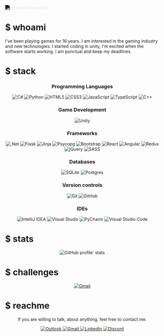 <img src="/static/graphic/logo.svg" alt="Jarosław Kaszczak" id="logo" style="filter: invert(); min-width: 200px; max-width: 100%;">


# $ whoami

I've been playing games for 16 years. I am interested in the gaming industry and new technologies. I started coding in unity, I'm excited when the software starts working. I am punctual and keep my deadlines. 


# $ stack

<h3 align="center">Programming Languages</h3>
<p align="center">
    <img alt="C#" src="https://img.shields.io/badge/c%23-%23239120.svg?style=for-the-badge&logo=c-sharp&logoColor=white"/>
   <img alt="Python" src="https://img.shields.io/badge/python-%2314354C.svg?style=for-the-badge&logo=python&logoColor=white"/>
   <img alt="HTML5" src="https://img.shields.io/badge/html5-%23E34F26.svg?style=for-the-badge&logo=html5&logoColor=white"/>
    <img alt="CSS3" src="https://img.shields.io/badge/css3-%231572B6.svg?style=for-the-badge&logo=css3&logoColor=white"/>
    <img alt="JavaScript" src="https://img.shields.io/badge/javascript-%23323330.svg?style=for-the-badge&logo=javascript&logoColor=%23F7DF1E"/>
    <img alt="TypeScript" src="https://img.shields.io/badge/typescript-%23007ACC.svg?style=for-the-badge&logo=typescript&logoColor=white"/>
    <img alt="C++" src="https://img.shields.io/badge/c++-%2300599C.svg?style=for-the-badge&logo=c%2B%2B&logoColor=white"/>
</p>

<h3 align="center">Game Development</h3>
<p align="center">
<img alt="Unity" src="https://img.shields.io/badge/unity-%23000000.svg?style=for-the-badge&logo=unity&logoColor=white"/>
</p>

<h3 align="center">Frameworks</h3>
<p align="center">
    <img alt=".Net" src="https://img.shields.io/badge/.NET-5C2D91?style=for-the-badge&logo=.net&logoColor=white"/>
   <img alt="Flask" src="https://img.shields.io/badge/flask-%23000.svg?style=for-the-badge&logo=flask&logoColor=white"/>
    <img alt="Jinja" src="https://img.shields.io/badge/-jinja-B41717?logo=Jinja&style=for-the-badge&color=gray&logoColor=white" />
    <img alt="Psycopg" src="https://img.shields.io/static/v1?style=for-the-badge&color=gray&label=&message=psycopg&logo=psycopg&logoColor=white" />
    <img alt="Bootstrap" src="https://img.shields.io/badge/bootstrap-%23563D7C.svg?style=for-the-badge&logo=bootstrap&logoColor=white"/>
    <img alt="React" src="https://img.shields.io/badge/react-%2320232a.svg?style=for-the-badge&logo=react&logoColor=%2361DAFB"/>
    <img alt="Angular" src="https://img.shields.io/badge/angular-%23DD0031.svg?style=for-the-badge&logo=angular&logoColor=white"/>
    <img alt="Redux" src="https://img.shields.io/badge/redux-%23593d88.svg?style=for-the-badge&logo=redux&logoColor=white"/>
    <img alt="jQuery" src="https://img.shields.io/badge/jquery-%230769AD.svg?style=for-the-badge&logo=jquery&logoColor=white"/>
    <img alt="SASS" src="https://img.shields.io/badge/SASS-hotpink.svg?style=for-the-badge&logo=SASS&logoColor=white"/>
</p>

<h3 align="center">Databases</h3>
<p align="center">
    <img alt="SQLite" src ="https://img.shields.io/badge/sqlite-%2307405e.svg?style=for-the-badge&logo=sqlite&logoColor=white"/>
    <img alt="Postgres" src ="https://img.shields.io/badge/postgres-%23316192.svg?style=for-the-badge&logo=postgresql&logoColor=white"/>

<h3 align="center">Version controls</h3>
<p align="center">
    <img alt="Git" src="https://img.shields.io/badge/git-%23F05033.svg?style=for-the-badge&logo=git&logoColor=white"/>
    <img alt="GitHub" src="https://img.shields.io/badge/github-%23121011.svg?style=for-the-badge&logo=github&logoColor=white"/>
</p>

<h3 align="center">IDEs</h3>
<p align="center">
    <img alt="IntelliJ IDEA" src="https://img.shields.io/badge/IntelliJIDEA-000000.svg?style=for-the-badge&logo=intellij-idea&logoColor=white"/>
    <img alt="Visual Studio" src="https://img.shields.io/badge/VisualStudio-5C2D91.svg?style=for-the-badge&logo=visual-studio&logoColor=white"/>
   <img alt="PyCharm" src="https://img.shields.io/badge/pycharm-143?style=for-the-badge&logo=pycharm&logoColor=black&color=black&labelColor=green"/>
    <img alt="Visual Studio Code" src="https://img.shields.io/badge/VisualStudioCode-0078d7.svg?style=for-the-badge&logo=visual-studio-code&logoColor=white"/>
</p>

# $ stats

<p align="center">
    <img alt="GitHub profile' stats" src="https://metrics.lecoq.io/JaroslawKAA?template=classic&languages=1&languages.limit=8&languages.sections=most-used&languages.colors=github&languages.threshold=0%25&languages.indepth=false&languages.recent.load=300&languages.recent.days=14&config.timezone=Europe%2FWarsaw" />
</p>


# $ challenges

<p align="center">
    <a href="https://www.codewars.com/users/JaroslawKa" target="_blank">
        <img alt="Gmail" src="https://www.codewars.com/users/JaroslawKa/badges/large" />
    </a>
</p>


# $ reachme

<p align="center">
    If you are willing to talk, about anything, feel free to contact me.
</p>

<p align="center">
    <a href="mailto:kaszczak.jaroslaw@outlook.com?subject=Hello%20Jarosław,%20from%20GitHub!" target="_blank">
    <img alt="Outlook" src="https://img.shields.io/badge/Microsoft_Outlook-0078D4?style=for-the-badge&logo=microsoft-outlook&logoColor=white" />
    </a>
    <a href="mailto:kaszczak.jaroslaw@gmail.com?subject=Hello%20Jarosław,%20from%20GitHub!" target="_blank">
        <img alt="Gmail" src="https://img.shields.io/badge/Gmail-D14836?style=for-the-badge&logo=gmail&logoColor=white" />
    </a>
    <a href="https://www.linkedin.com/in/jaros%C5%82aw-kaszczak-098781129/" target="_blank">
        <img alt="LinkedIn" src="https://img.shields.io/badge/linkedin-%230077B5.svg?style=for-the-badge&logo=linkedin&logoColor=white"/>
    </a>
    <a href="https://discordapp.com/users/751203689607200829" target"_blank">
        <img alt="Discord" src="https://img.shields.io/badge/%3CServer%3E-%237289DA.svg?style=for-the-badge&logo=discord&logoColor=white"/>
    </a>
</p>

